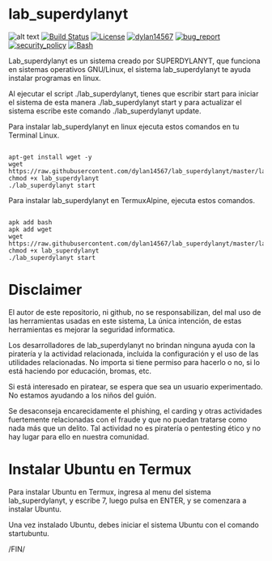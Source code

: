 # lab_superdylanyt
![alt text](https://github.com/dylan14567/lab_superdylanyt/raw/master/20201008_114639.jpg)
[![Build Status](https://img.shields.io/github/stars/dylan14567/lab_tool.svg)](https://github.com/dylan14567/lab_superdylanyt)
[![License](https://img.shields.io/github/license/dylan14567/lab_tool.svg)](https://github.com/dylan14567/lab_superdylanyt/blob/master/LICENSE)
[![dylan14567](https://img.shields.io/badge/author-dylan14567-green.svg)](https://github.com/dylan14567)
[![bug_report](https://img.shields.io/badge/bug-report-red.svg)](https://github.com/dylan14567/lab_superdylanyt/blob/master/.github/ISSUE_TEMPLATE/bug_report.md)
[![security_policy](https://img.shields.io/badge/security-policy-cyan.svg)](https://github.com/dylan14567/lab_superdylanyt/blob/master/SECURITY.md)
[![Bash](https://img.shields.io/badge/language-Bash-blue.svg)](https://www.gnu.org/software/bash/)

Lab_superdylanyt es un sistema creado por SUPERDYLANYT, que funciona en sistemas operativos GNU/Linux, el sistema lab_superdylanyt te ayuda instalar
programas en linux.

Al ejecutar el script ./lab_superdylanyt, tienes que escribir start para iniciar el sistema de esta manera ./lab_superdylanyt start y para actualizar el sistema escribe este comando ./lab_superdylanyt update.

Para instalar lab_superdylanyt en linux ejecuta estos comandos en tu Terminal Linux.

```shell

apt-get install wget -y
wget https://raw.githubusercontent.com/dylan14567/lab_superdylanyt/master/lab_superdylanyt
chmod +x lab_superdylanyt
./lab_superdylanyt start

```

Para instalar lab_superdylanyt en TermuxAlpine, ejecuta estos comandos.

```shell

apk add bash 
apk add wget
wget https://raw.githubusercontent.com/dylan14567/lab_superdylanyt/master/lab_superdylanyt
chmod +x lab_superdylanyt
./lab_superdylanyt start

```

# Disclaimer

El autor de este repositorio, ni github, no se responsabilizan, del mal uso de las herramientas usadas en este sistema, La única intención, de estas herramientas es mejorar la seguridad informatica.

Los desarrolladores de lab_superdylanyt no brindan ninguna ayuda con la piratería y la actividad relacionada, incluida la configuración y el uso de las utilidades relacionadas. No importa si tiene permiso para hacerlo o no, si lo está haciendo por educación, bromas, etc.

Si está interesado en piratear, se espera que sea un usuario experimentado. No estamos ayudando a los niños del guión.

Se desaconseja encarecidamente el phishing, el carding y otras actividades fuertemente relacionadas con el fraude y que no puedan tratarse como nada más que un delito. Tal actividad no es piratería o pentesting ético y no hay lugar para ello en nuestra comunidad.

# Instalar Ubuntu en Termux

Para instalar Ubuntu en Termux, ingresa al menu del sistema lab_superdylanyt, y escribe 7, luego pulsa en ENTER, y se comenzara a instalar Ubuntu.

Una vez instalado Ubuntu, debes iniciar el sistema Ubuntu con el comando startubuntu.

/FIN/
